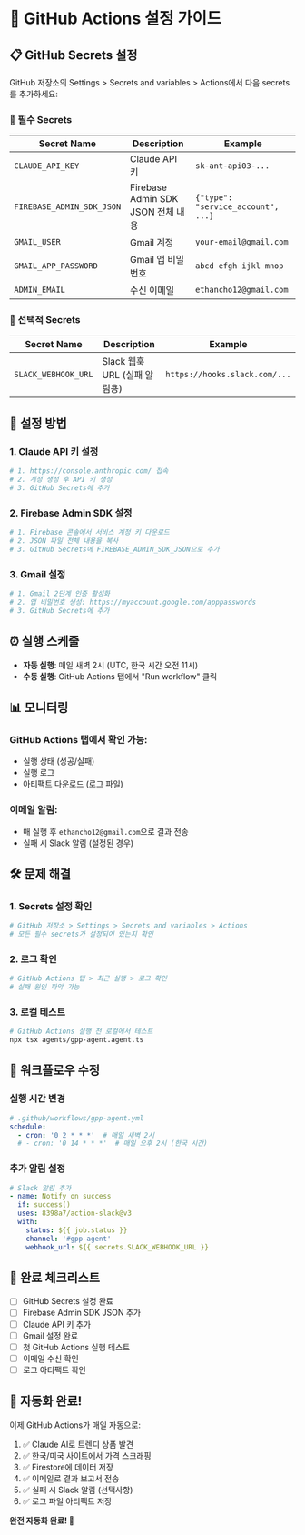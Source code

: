 # 🚀 GitHub Actions 설정 가이드

## 📋 GitHub Secrets 설정

GitHub 저장소의 Settings > Secrets and variables > Actions에서 다음 secrets를 추가하세요:

### 🔐 필수 Secrets

| Secret Name | Description | Example |
|-------------|-------------|---------|
| `CLAUDE_API_KEY` | Claude API 키 | `sk-ant-api03-...` |
| `FIREBASE_ADMIN_SDK_JSON` | Firebase Admin SDK JSON 전체 내용 | `{"type": "service_account", ...}` |
| `GMAIL_USER` | Gmail 계정 | `your-email@gmail.com` |
| `GMAIL_APP_PASSWORD` | Gmail 앱 비밀번호 | `abcd efgh ijkl mnop` |
| `ADMIN_EMAIL` | 수신 이메일 | `ethancho12@gmail.com` |

### 🔔 선택적 Secrets

| Secret Name | Description | Example |
|-------------|-------------|---------|
| `SLACK_WEBHOOK_URL` | Slack 웹훅 URL (실패 알림용) | `https://hooks.slack.com/...` |

## 🔧 설정 방법

### 1. Claude API 키 설정
```bash
# 1. https://console.anthropic.com/ 접속
# 2. 계정 생성 후 API 키 생성
# 3. GitHub Secrets에 추가
```

### 2. Firebase Admin SDK 설정
```bash
# 1. Firebase 콘솔에서 서비스 계정 키 다운로드
# 2. JSON 파일 전체 내용을 복사
# 3. GitHub Secrets에 FIREBASE_ADMIN_SDK_JSON으로 추가
```

### 3. Gmail 설정
```bash
# 1. Gmail 2단계 인증 활성화
# 2. 앱 비밀번호 생성: https://myaccount.google.com/apppasswords
# 3. GitHub Secrets에 추가
```

## ⏰ 실행 스케줄

- **자동 실행**: 매일 새벽 2시 (UTC, 한국 시간 오전 11시)
- **수동 실행**: GitHub Actions 탭에서 "Run workflow" 클릭

## 📊 모니터링

### GitHub Actions 탭에서 확인 가능:
- 실행 상태 (성공/실패)
- 실행 로그
- 아티팩트 다운로드 (로그 파일)

### 이메일 알림:
- 매 실행 후 `ethancho12@gmail.com`으로 결과 전송
- 실패 시 Slack 알림 (설정된 경우)

## 🛠️ 문제 해결

### 1. Secrets 설정 확인
```bash
# GitHub 저장소 > Settings > Secrets and variables > Actions
# 모든 필수 secrets가 설정되어 있는지 확인
```

### 2. 로그 확인
```bash
# GitHub Actions 탭 > 최근 실행 > 로그 확인
# 실패 원인 파악 가능
```

### 3. 로컬 테스트
```bash
# GitHub Actions 실행 전 로컬에서 테스트
npx tsx agents/gpp-agent.agent.ts
```

## 🔄 워크플로우 수정

### 실행 시간 변경
```yaml
# .github/workflows/gpp-agent.yml
schedule:
  - cron: '0 2 * * *'  # 매일 새벽 2시
  # - cron: '0 14 * * *'  # 매일 오후 2시 (한국 시간)
```

### 추가 알림 설정
```yaml
# Slack 알림 추가
- name: Notify on success
  if: success()
  uses: 8398a7/action-slack@v3
  with:
    status: ${{ job.status }}
    channel: '#gpp-agent'
    webhook_url: ${{ secrets.SLACK_WEBHOOK_URL }}
```

## 🎯 완료 체크리스트

- [ ] GitHub Secrets 설정 완료
- [ ] Firebase Admin SDK JSON 추가
- [ ] Claude API 키 추가
- [ ] Gmail 설정 완료
- [ ] 첫 GitHub Actions 실행 테스트
- [ ] 이메일 수신 확인
- [ ] 로그 아티팩트 확인

## 🚀 자동화 완료!

이제 GitHub Actions가 매일 자동으로:
1. ✅ Claude AI로 트렌디 상품 발견
2. ✅ 한국/미국 사이트에서 가격 스크래핑
3. ✅ Firestore에 데이터 저장
4. ✅ 이메일로 결과 보고서 전송
5. ✅ 실패 시 Slack 알림 (선택사항)
6. ✅ 로그 파일 아티팩트 저장

**완전 자동화 완료! 🎉** 